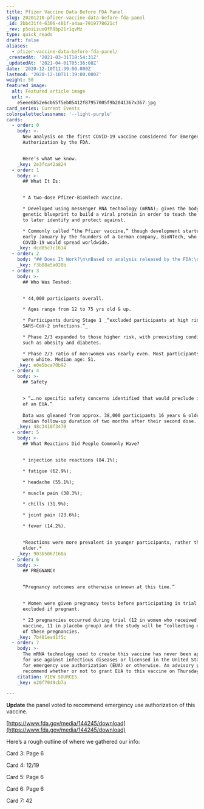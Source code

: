 ```yaml
---
title: Pfizer Vaccine Data Before FDA Panel
slug: 20201210-pfizer-vaccine-data-before-fda-panel
_id: 2bb431f4-6306-401f-a4aa-7919778621cf
_rev: p5oiLzuoOfR9bp21r1qvMz
type: quick_reads
draft: false
aliases:
  - pfizer-vaccine-data-before-fda-panel/
_createdAt: '2021-03-31T18:54:31Z'
_updatedAt: '2021-04-01T05:36:08Z'
date: '2020-12-10T11:39:00.000Z'
lastmod: '2020-12-10T11:39:00.000Z'
weight: 50
featured_image:
  alt: Featured article image
  url: >-
    e5eee6b52e6cb65f5eb05412f87957005f9b2041367x367.jpg
card_series: Current Events
colorpaletteclassname: '--light-purple'
cards:
  - order: 0
    body: >-
      New analysis on the first COVID-19 vaccine considered for Emergency Use
      Authorization by the FDA.


      Here’s what we know.
    _key: 2e3fca42a824
  - order: 1
    body: >-
      ## What It Is:


      * A two-dose Pfizer-BioNTech vaccine.

      * Developed using messenger RNA technology (mRNA); gives the body a
      genetic blueprint to build a viral protein in order to teach the body what
      to later identify and protect against.

      * Commonly called “the Pfizer vaccine,” though development started in
      early January by the founders of a German company, BioNTech, who feared
      COVID-19 would spread worldwide.
    _key: dcd85c7c1614
  - order: 2
    body: "## Does It Work?\n\nBased on analysis released by the FDA:\n\n* Early data\_suggests benefits after first dose and 95% efficacy of preventing COVID-19 after two doses.\n* “…suggested benefit of the vaccine in **preventing severe COVID-19**, in **preventing COVID-19 following the first dose**, and in **preventing COVID-19 in individuals with prior SARS-CoV-2 infection**…”"
    _key: f3b88a5a028b
  - order: 3
    body: >-
      ## Who Was Tested:


      * 44,000 participants overall.

      * Ages range from 12 to 75 yrs old & up.

      * Participants during Stage 1 _“excluded participants at high risk of
      SARS-CoV-2 infections.”_

      * Phase 2/3 expanded to those higher risk, with preexisting conditions
      such as obesity and diabetes.

      * Phase 2/3 ratio of men:women was nearly even. Most participants (82%)
      were white. Median age: 51.
    _key: e0e5bca70b92
  - order: 4
    body: >-
      ## Safety


      > “….no specific safety concerns identified that would preclude issuance
      of an EUA.”  
        
      Data was gleaned from approx. 38,000 participants 16 years & older over a
      median follow-up duration of two months after their second dose.
    _key: 48c3410f3470
  - order: 5
    body: >-
      ## What Reactions Did People Commonly Have?


      * injection site reactions (84.1%);

      * fatigue (62.9%);

      * headache (55.1%);

      * muscle pain (38.3%);

      * chills (31.9%);

      * joint pain (23.6%);

      * fever (14.2%).


      *Reactions were more prevalent in younger participants, rather than
      older.*
    _key: 903b5067168a
  - order: 6
    body: >-
      ## PREGNANCY


      “Pregnancy outcomes are otherwise unknown at this time.”


      * Women were given pregnancy tests before participating in trial and
      excluded if pregnant.

      * 23 pregnancies occurred during trial (12 in women who received the
      vaccine, 11 in placebo group) and the study will be “collecting outcomes”
      of these pregnancies.
    _key: 7b481ead1f5c
  - order: 7
    body: >-
      The mRNA technology used to create this vaccine has never been approved
      for use against infectious diseases or licensed in the United States --
      for emergency use authorization (EUA) or otherwise. An advisory panel will
      recommend whether or not to grant EUA to this vaccine on Thursday Dec. 10.
    citation: VIEW SOURCES
    _key: e20f7049cb7a

---
```

**Update** the panel voted to recommend emergency use authorization of this vaccine.

[https://www.fda.gov/media/144245/download](https://www.fda.gov/media/144245/download)

Here’s a rough outline of where we gathered our info:

Card 3: Page 6

Card 4: 12/19

Card 5: Page 6

Card 6: Page 6

Card 7: 42